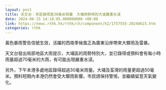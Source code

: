 ```yaml
---
layout: post
title: 天文台：多區錄得逾30毫米雨量　大埔雨勢特別大或嚴重水浸
date: 2024-06-15 14:18:05.000000000 +08:00
link: https://news.rthk.hk/rthk/ch/component/k2/1757555-20240615.htm
categories: rthk
---
```


黃色暴雨警告信號生效，活躍的西南季候風正為廣東沿岸帶來大驟雨及雷暴。

天文台發出局部地區大雨提示，大埔區的雨勢特別大，並已錄得或預料會有每小時雨量超過70毫米的大雨，有可能出現嚴重水浸。

另外，下午本港多處地區錄得超過30毫米雨量。大埔及荃灣的雨量更超過50毫米。預料短期內本港仍然會受大驟雨影響。市民請保持警惕，並繼續留意天氣變化。
